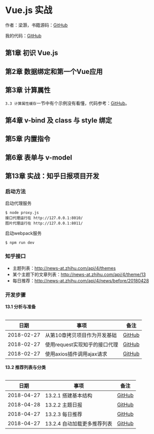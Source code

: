 # Vue.js 实战

作者：梁灏，书籍源码：[GitHub](https://github.com/icarusion/vue-book)

我的代码：[GitHub](https://github.com/mumingv/fe/tree/master/books/my-vue-book)


## 第1章 初识 Vue.js


## 第2章 数据绑定和第一个Vue应用


## 第3章 计算属性

`3.3 计算属性缓存`一节中有个示例没有看懂，代码参考：[GitHub](https://github.com/mumingv/fe/blob/master/books/my-vue-book/ch03-computed-attr/07-computed-attr-cache.html)。

## 第4章 v-bind 及 class 与 style 绑定


## 第5章 内置指令


## 第6章 表单与 v-model


## 第13章 实战：知乎日报项目开发

### 启动方法

启动代理服务

```
$ node proxy.js
接口代理运行在 http://127.0.0.1:8010/
图片代理运行在 http://127.0.0.1:8011/
```

启动webpack服务

```
$ npm run dev
```


### 知乎接口

- 主题列表：http://news-at.zhihu.com/api/4/themes
- 某个主题下的文章列表：http://news-at.zhihu.com/api/4/theme/13
- 每日推荐：http://news-at.zhihu.com/api/4/news/before/20180428


### 开发步骤

**13.1 分析与准备**

###### 
|日期		|事项							|备注					|
|-----------|-------------------------------|-----------------------|
|2018-02-27	|从第10章拷贝项目作为开发基础		|[GitHub](https://github.com/mumingv/fe/commit/2fd07f7959385c4b1ac34f571f826982e1258059)|
|2018-02-27	|使用request实现知乎的接口代理 		|[GitHub](https://github.com/mumingv/fe/commit/05529ee348a8267c40a9820b805bbd6a2d0ad1e9)|
|2018-02-27	|使用axios插件调用ajax请求 		|[GitHub](https://github.com/mumingv/fe/commit/0d35498061393b36f028109bbc93190f625ea19c)|


**13.2 推荐列表与分类**
###### 
|日期		|事项							|备注					|
|-----------|-------------------------------|-----------------------|
|2018-04-27	|13.2.1 搭建基本结构	|[GitHub](https://github.com/mumingv/fe/commit/ed3dfbec4a24810639745dbca735abcf81cf25ae)|
|2018-04-28	|13.2.2 主题日报		|[GitHub](https://github.com/mumingv/fe/commit/4b9257cbfc706d70181576698a179d060e03ded2)|
|2018-04-27	|13.2.3 每日推荐		|[GitHub](https://github.com/mumingv/fe/commit/7e2d4d0aa57620a9aba4e540631efa82494c2e48)|
|2018-04-27	|13.2.4 自动加载更多推荐列表	|[GitHub](https://github.com/mumingv/fe/commit/bb15de306b662dcc34113d968734a3ad037de749)|


















